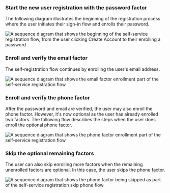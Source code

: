 ### Start the new user registration with the password factor

The following diagram illustrates the beginning of the registration process where the user initiates their sign-in flow and enrolls their password.

<div class="full">

![A sequence diagram that shows the beginning of the self-service registration flow, from the user clicking Create Account to their enrolling a password](/img/oie-embedded-sdk/oie-embedded-nodejs-selfservice-pwd-flow-diagram.png)

<!--

Source image: https://www.figma.com/file/YH5Zhzp66kGCglrXQUag2E/%F0%9F%93%8A-Updated-Diagrams-for-Dev-Docs?type=design&node-id=4621-38712&mode=design&t=EaZdPwSdXrKU04Cr-11  oie-embedded-nodejs-selfservice-pwd-flow-diagram

 -->

</div>

### Enroll and verify the email factor

The self-registration flow continues by enrolling the user's email address.

<div class="full">

![A sequence diagram that shows the email factor enrollment part of the self-service registration flow](/img/oie-embedded-sdk/oie-embedded-nodejs-selfservice-email-flow-diagram.png)

<!--

Source image: https://www.figma.com/file/YH5Zhzp66kGCglrXQUag2E/%F0%9F%93%8A-Updated-Diagrams-for-Dev-Docs?type=design&node-id=4621-38719&mode=design&t=EaZdPwSdXrKU04Cr-11  oie-embedded-nodejs-selfservice-email-flow-diagram

 -->

</div>

### Enroll and verify the phone factor

After the password and email are verified, the user may also enroll the phone factor. However, it's now optional as the user has already enrolled two factors. The following flow describes the steps when the user does enroll the optional phone factor.

<div class="full">

![A sequence diagram that shows the phone factor enrollment part of the self-service registration flow](/img/oie-embedded-sdk/oie-embedded-nodejs-selfservice-phone-flow-diagram.png)

<!--

Source image: https://www.figma.com/file/YH5Zhzp66kGCglrXQUag2E/%F0%9F%93%8A-Updated-Diagrams-for-Dev-Docs?type=design&node-id=4621-38761&mode=design&t=EaZdPwSdXrKU04Cr-11 oie-embedded-nodejs-selfservice-phone-flow-diagram

 -->

</div>

### Skip the optional remaining factors

The user can also skip enrolling more factors when the remaining unenrolled factors are optional. In this case, the user skips the phone factor.

<div class="full">

![A sequence diagram that shows the phone factor being skipped as part of the self-service registration skip phone flow](/img/oie-embedded-sdk/oie-embedded-nodejs-selfservice-skip-flow-diagram.png)

<!--

Source image: https://www.figma.com/file/YH5Zhzp66kGCglrXQUag2E/%F0%9F%93%8A-Updated-Diagrams-for-Dev-Docs?type=design&node-id=4621-38764&mode=design&t=EaZdPwSdXrKU04Cr-11 oie-embedded-nodejs-selfservice-skip-flow-diagram

 -->

</div>
